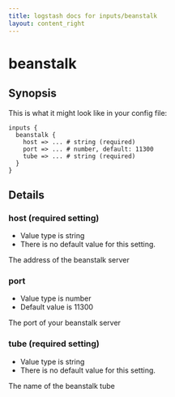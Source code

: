 ```yaml
---
title: logstash docs for inputs/beanstalk
layout: content_right
---
```

# beanstalk



## Synopsis

This is what it might look like in your config file:

    inputs {
      beanstalk {
        host => ... # string (required)
        port => ... # number, default: 11300
        tube => ... # string (required)
      }
    }

## Details

### host (required setting)

* Value type is string
* There is no default value for this setting.

The address of the beanstalk server

### port

* Value type is number
* Default value is 11300

The port of your beanstalk server

### tube (required setting)

* Value type is string
* There is no default value for this setting.

The name of the beanstalk tube

